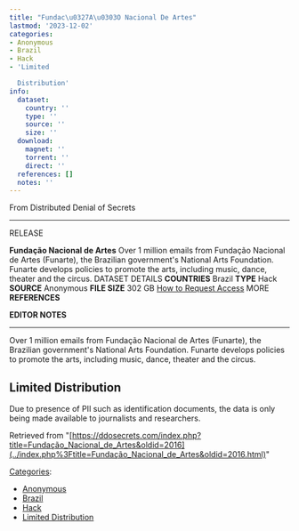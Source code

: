 ```yaml
---
title: "Fundac\u0327A\u0303O Nacional De Artes"
lastmod: '2023-12-02'
categories:
- Anonymous
- Brazil
- Hack
- 'Limited

  Distribution'
info:
  dataset:
    country: ''
    type: ''
    source: ''
    size: ''
  download:
    magnet: ''
    torrent: ''
    direct: ''
  references: []
  notes: ''
---
```




From Distributed Denial of Secrets

---
RELEASE

**Fundação Nacional de Artes**
Over 1 million emails from Fundação Nacional de Artes (Funarte), the Brazilian government's National Arts Foundation. Funarte develops policies to promote the arts, including music, dance, theater and the circus.
DATASET DETAILS
**COUNTRIES** Brazil
**TYPE** Hack
**SOURCE** Anonymous
**FILE SIZE** 302 GB
[How to Request Access](Contact.html#Request_Access "Contact")
MORE
**REFERENCES**

**EDITOR NOTES**

---

Over 1 million emails from Fundação Nacional de Artes (Funarte), the
Brazilian government's National Arts Foundation. Funarte develops
policies to promote the arts, including music, dance, theater and the
circus.

## Limited Distribution

Due to presence of PII such as identification documents, the data is
only being made available to journalists and researchers.

Retrieved from
"[https://ddosecrets.com/index.php?title=Fundação_Nacional_de_Artes&oldid=2016](../index.php%3Ftitle=Fundação_Nacional_de_Artes&oldid=2016.html)"

[Categories](./Special:Categories.html "Special:Categories"):

- [Anonymous](./Category:Anonymous.html "Category:Anonymous")
- [Brazil](./Category:Brazil.html "Category:Brazil")
- [Hack](./Category:Hack.html "Category:Hack")
- [Limited
Distribution](./Category:Limited_Distribution.html "Category:Limited Distribution")
